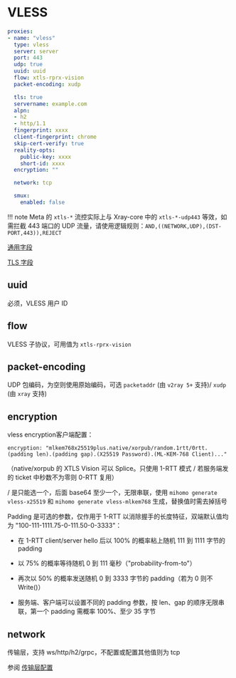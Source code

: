 # VLESS

```{.yaml linenums="1"}
proxies:
- name: "vless"
  type: vless
  server: server
  port: 443
  udp: true
  uuid: uuid
  flow: xtls-rprx-vision
  packet-encoding: xudp

  tls: true
  servername: example.com
  alpn:
  - h2
  - http/1.1
  fingerprint: xxxx
  client-fingerprint: chrome
  skip-cert-verify: true
  reality-opts:
    public-key: xxxx
    short-id: xxxx
  encryption: ""

  network: tcp

  smux:
    enabled: false
```

!!! note
    Meta 的 `xtls-*` 流控实际上与 Xray-core 中的 `xtls-*-udp443` 等效，如需拦截 443 端口的 UDP 流量，请使用逻辑规则：`AND,((NETWORK,UDP),(DST-PORT,443)),REJECT`

[通用字段](./index.md)

[TLS 字段](./tls.md)

## uuid

必须，VLESS 用户 ID

## flow

VLESS 子协议，可用值为 `xtls-rprx-vision`

## packet-encoding

UDP 包编码，为空则使用原始编码，可选 `packetaddr` (由 `v2ray 5+` 支持)/ `xudp` (由 `xray` 支持)

## encryption

vless encryption客户端配置：

`encryption: "mlkem768x25519plus.native/xorpub/random.1rtt/0rtt.(padding len).(padding gap).(X25519 Password).(ML-KEM-768 Client)..."`

（native/xorpub 的 XTLS Vision 可以 Splice。只使用 1-RTT 模式 / 若服务端发的 ticket 中秒数不为零则 0-RTT 复用）

/ 是只能选一个，后面 base64 至少一个，无限串联，使用  `mihomo generate vless-x25519` 和 `mihomo generate vless-mlkem768` 生成，替换值时需去掉括号

Padding 是可选的参数，仅作用于 1-RTT 以消除握手的长度特征，双端默认值均为 "100-111-1111.75-0-111.50-0-3333"：

* 在 1-RTT client/server hello 后以 100% 的概率粘上随机 111 到 1111 字节的 padding

* 以 75% 的概率等待随机 0 到 111 毫秒（"probability-from-to"）

* 再次以 50% 的概率发送随机 0 到 3333 字节的 padding（若为 0 则不 Write()）

* 服务端、客户端可以设置不同的 padding 参数，按 len、gap 的顺序无限串联，第一个 padding 需概率 100%、至少 35 字节

## network

传输层，支持 ws/http/h2/grpc，不配置或配置其他值则为 tcp

参阅 [传输层配置](./transport.md)

